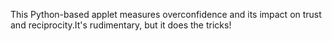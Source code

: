 This Python-based applet measures overconfidence and its impact on trust and reciprocity.It's rudimentary, but it does the tricks!
